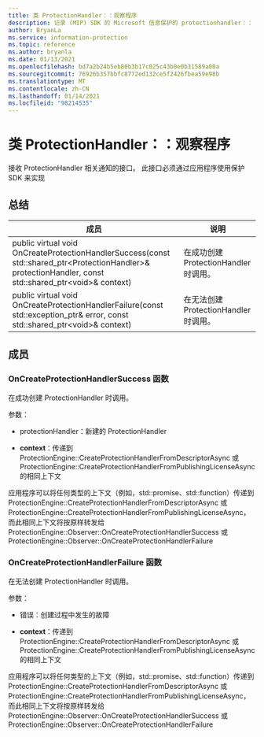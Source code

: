 ```yaml
---
title: 类 ProtectionHandler：：观察程序
description: 记录 (MIP) SDK 的 Microsoft 信息保护的 protectionhandler：： observer 类。
author: BryanLa
ms.service: information-protection
ms.topic: reference
ms.author: bryanla
ms.date: 01/13/2021
ms.openlocfilehash: bd7a2b24b5eb80b3b17c025c43b0e0b31589a00a
ms.sourcegitcommit: 76926b357bbfc8772ed132ce5f2426fbea59e98b
ms.translationtype: MT
ms.contentlocale: zh-CN
ms.lasthandoff: 01/14/2021
ms.locfileid: "98214535"
---
```

# <a name="class-protectionhandlerobserver"></a>类 ProtectionHandler：：观察程序 
接收 ProtectionHandler 相关通知的接口。
此接口必须通过应用程序使用保护 SDK 来实现
  
## <a name="summary"></a>总结
 成员                        | 说明                                
--------------------------------|---------------------------------------------
public virtual void OnCreateProtectionHandlerSuccess(const std::shared_ptr\<ProtectionHandler\>& protectionHandler, const std::shared_ptr\<void\>& context)  |  在成功创建 ProtectionHandler 时调用。
public virtual void OnCreateProtectionHandlerFailure(const std::exception_ptr& error, const std::shared_ptr\<void\>& context)  |  在无法创建 ProtectionHandler 时调用。
  
## <a name="members"></a>成员
  
### <a name="oncreateprotectionhandlersuccess-function"></a>OnCreateProtectionHandlerSuccess 函数
在成功创建 ProtectionHandler 时调用。

参数：  
* protectionHandler：新建的 ProtectionHandler


* **context**：传递到 ProtectionEngine::CreateProtectionHandlerFromDescriptorAsync 或 ProtectionEngine::CreateProtectionHandlerFromPublishingLicenseAsync 的相同上下文


应用程序可以将任何类型的上下文（例如，std::promise、std::function）传递到 ProtectionEngine::CreateProtectionHandlerFromDescriptorAsync 或 ProtectionEngine::CreateProtectionHandlerFromPublishingLicenseAsync，而此相同上下文将按原样转发给 ProtectionEngine::Observer::OnCreateProtectionHandlerSuccess 或 ProtectionEngine::Observer::OnCreateProtectionHandlerFailure
  
### <a name="oncreateprotectionhandlerfailure-function"></a>OnCreateProtectionHandlerFailure 函数
在无法创建 ProtectionHandler 时调用。

参数：  
* 错误：创建过程中发生的故障 


* **context**：传递到 ProtectionEngine::CreateProtectionHandlerFromDescriptorAsync 或 ProtectionEngine::CreateProtectionHandlerFromPublishingLicenseAsync 的相同上下文


应用程序可以将任何类型的上下文（例如，std::promise、std::function）传递到 ProtectionEngine::CreateProtectionHandlerFromDescriptorAsync 或 ProtectionEngine::CreateProtectionHandlerFromPublishingLicenseAsync，而此相同上下文将按原样转发给 ProtectionEngine::Observer::OnCreateProtectionHandlerSuccess 或 ProtectionEngine::Observer::OnCreateProtectionHandlerFailure